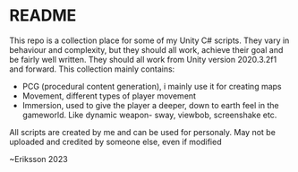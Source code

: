 # README

This repo is a collection place for some of my Unity C# scripts. They vary in behaviour and complexity, but they should all work, achieve their goal and be fairly well written. They should all work from Unity version 2020.3.2f1 and forward. This collection mainly contains:
- PCG (procedural content generation), i mainly use it for creating maps
- Movement, different types of player movement
- Immersion, used to give the player a deeper, down to earth feel in the gameworld. Like dynamic weapon- sway, viewbob, screenshake etc.

All scripts are created by me and can be used for personaly.
May not be uploaded and credited by someone else, even if modified

~Eriksson 2023
